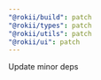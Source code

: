 ```yaml
---
"@rokii/build": patch
"@rokii/types": patch
"@rokii/utils": patch
"@rokii/ui": patch
---
```


Update minor deps
